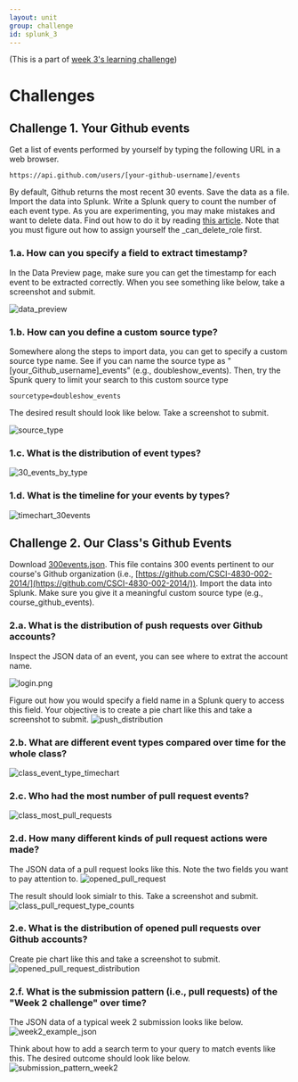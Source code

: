 ```yaml
---
layout: unit
group: challenge
id: splunk_3
---
```


(This is a part of [week 3's learning challenge](/challenges/3/))

# Challenges

## Challenge 1. Your Github events

Get a list of events performed by yourself by typing the following URL in a web browser. 

	https://api.github.com/users/[your-github-username]/events

By default, Github returns the most recent 30 events. Save the data as a file. Import the data into Splunk. Write a Splunk query to count the number of each event type. As you are experimenting, you may make mistakes and want to delete data. Find out how to do it by reading [this article](http://answers.splunk.com/answers/1484/how-do-i-delete-events). Note that you must figure out how to assign yourself the _can_delete_role first.

### 1.a. How can you specify a field to extract timestamp?

In the Data Preview page, make sure you can get the timestamp for each event to be extracted correctly. When you see something like below, take a screenshot and submit.

![data_preview](data_preview.png)

### 1.b. How can you define a custom source type?

Somewhere along the steps to import data, you can get to specify a custom source type name. See if you can name the source type as "[your_Github_username]_events" (e.g., doubleshow_events). Then, try the Spunk query to limit your search to this custom source type

	sourcetype=doubleshow_events

The desired result should look like below. Take a screenshot to submit.

![source_type](source_type.png)

### 1.c. What is the distribution of event types?

![30_events_by_type](30_events_by_type.png)

### 1.d. What is the timeline for your events by types?

![timechart_30events](timechart_30events.png)



## Challenge 2. Our Class's Github Events

Download [300events.json](300events.json). This file contains 300 events pertinent to our course's Github organization (i.e., [https://github.com/CSCI-4830-002-2014/](https://github.com/CSCI-4830-002-2014/)). Import the data into Splunk. Make sure you give it a meaningful custom source type (e.g., course_github_events).

### 2.a. What is the distribution of push requests over Github accounts?

Inspect the JSON data of an event, you can see where to extrat the account name.

![login.png](login.png)

Figure out how you would specify a field name in a Splunk query to access this field. Your objective is to create a pie chart like this and take a screenshot to submit.
![push_distribution](push_distribution.png)

### 2.b. What are different event types compared over time for the whole class?

![class_event_type_timechart](class_event_type_timechart.png)

### 2.c. Who had the most number of pull request events?

![class_most_pull_requests](class_most_pull_requests.png)

### 2.d. How many different kinds of pull request actions were made?

The JSON data of a pull request looks like this. Note the two fields you want to pay attention to.
![opened_pull_request](opened_pull_request.png)

The result should look simialr to this. Take a screenshot and submit.
![class_pull_request_type_counts](class_pull_request_type_counts.png)

### 2.e. What is the distribution of opened pull requests over Github accounts?

Create pie chart like this and take a screenshot to submit.
![opened_pull_request_distribution](opened_pull_request_distribution.png)

### 2.f. What is the submission pattern (i.e., pull requests) of the "Week 2 challenge" over time?

The JSON data of a typical week 2 submission looks like below.
![week2_example_json](week2_example_json.png)

Think about how to add a search term to your query to match events like this. The desired outcome should look like below.
![submission_pattern_week2](submission_pattern_week2.png)
